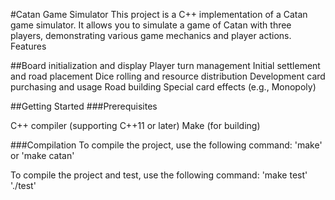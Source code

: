 #Catan Game Simulator
This project is a C++ implementation of a Catan game simulator. It allows you to simulate a game of Catan with three players, demonstrating various game mechanics and player actions.
Features

##Board initialization and display
Player turn management
Initial settlement and road placement
Dice rolling and resource distribution
Development card purchasing and usage
Road building
Special card effects (e.g., Monopoly)

##Getting Started
###Prerequisites

C++ compiler (supporting C++11 or later)
Make (for building)

###Compilation
To compile the project, use the following command:
'make' or 'make catan' 

To compile the project and test, use the following command:
'make test'
'./test'

